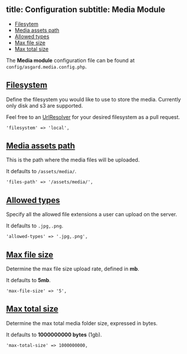 title: Configuration
subtitle: Media Module
-------

- [Filesytem](#filesystem)
- [Media assets path](#media-assets-path)
- [Allowed types](#allowed-types)
- [Max file size](#max-file-size)
- [Max total size](#max-total-size)

The **Media module** configuration file can be found at `config/asgard.media.config.php`.

## <a class="anchor" name="filesystem" href="#filesystem">Filesystem</a>

Define the filesystem you would like to use to store the media. Currently only disk and s3 are supported. 

Feel free to an [UrlResolver](https://github.com/AsgardCms/Media/blob/master/UrlResolvers/BaseUrlResolver.php) for your desired filesystem as a pull request.

``` .language-php
'filesystem' => 'local',
```

## <a class="anchor" name="media-assets-path" href="#media-assets-path">Media assets path</a>


This is the path where the media files will be uploaded.

It defaults to `/assets/media/`.

``` .language-php
'files-path' => '/assets/media/',
```

## <a class="anchor" name="allowed-types" href="#allowed-types">Allowed types</a>

Specify all the allowed file extensions a user can upload on the server.

It defaults to `.jpg,.png`.

``` .language-php
'allowed-types' => '.jpg,.png',
```

## <a class="anchor" name="max-file-size" href="#max-file-size">Max file size</a>

Determine the max file size upload rate, defined in **mb**.

It defaults to **5mb**.

``` .language-php
'max-file-size' => '5',
```

## <a class="anchor" name="max-total-size" href="#max-total-size">Max total size</a>

Determine the max total media folder size, expressed in bytes.

It defaults to **1000000000 bytes** (1gb).

``` .language-php
'max-total-size' => 1000000000,
```
